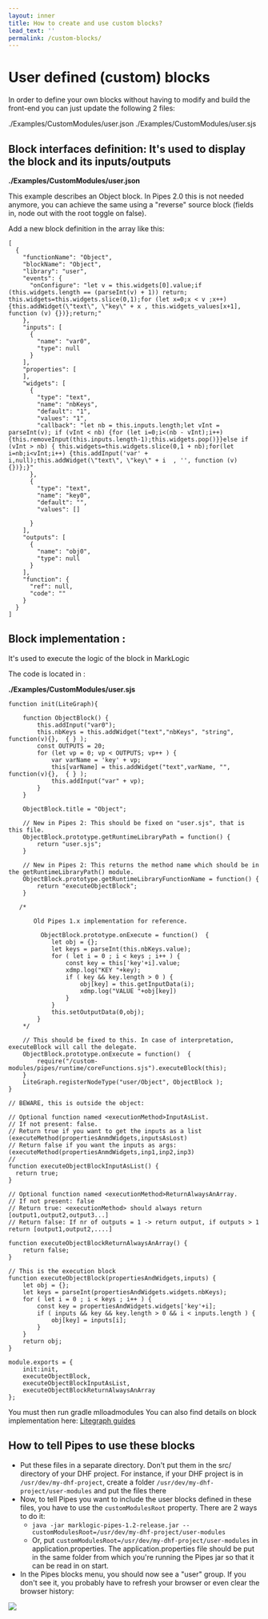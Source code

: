 ```yaml
---
layout: inner
title: How to create and use custom blocks?
lead_text: ''
permalink: /custom-blocks/
---
```


# User defined (custom) blocks

In order to define your own blocks without having to modify and build the front-end you can just update the following 2 files:

./Examples/CustomModules/user.json
./Examples/CustomModules/user.sjs

## Block interfaces definition: It's used to display the block and its inputs/outputs

**./Examples/CustomModules/user.json**

This example describes an Object block. In Pipes 2.0 this is not needed anymore, you can achieve the same using a "reverse" source block (fields in, node out with the root toggle on false).

Add a new block definition in the array like this:

```
[
  {
    "functionName": "Object",
    "blockName": "Object",
    "library": "user",
    "events": {
      "onConfigure": "let v = this.widgets[0].value;if (this.widgets.length == (parseInt(v) + 1)) return; this.widgets=this.widgets.slice(0,1);for (let x=0;x < v ;x++) {this.addWidget(\"text\", \"key\" + x , this.widgets_values[x+1], function (v) {})};return;"
    },
    "inputs": [
      {
        "name": "var0",
        "type": null
      }
    ],
    "properties": [
    ],
    "widgets": [
      {
        "type": "text",
        "name": "nbKeys",
        "default": "1",
        "values": "1",
        "callback": "let nb = this.inputs.length;let vInt = parseInt(v); if (vInt < nb) {for (let i=0;i<(nb - vInt);i++){this.removeInput(this.inputs.length-1);this.widgets.pop()}}else if (vInt > nb) { this.widgets=this.widgets.slice(0,1 + nb);for(let i=nb;i<vInt;i++) {this.addInput('var' + i,null);this.addWidget(\"text\", \"key\" + i  , '', function (v) {})};}"
      },
      {
        "type": "text",
        "name": "key0",
        "default": "",
        "values": []

      }
    ],
    "outputs": [
      {
        "name": "obj0",
        "type": null
      }
    ],
    "function": {
      "ref": null,
      "code": ""
    }
  }
]
```

## Block implementation : 
It's used to execute the logic of the block in MarkLogic

The code is located in :

**./Examples/CustomModules/user.sjs**

```
function init(LiteGraph){

    function ObjectBlock() {
        this.addInput("var0");
        this.nbKeys = this.addWidget("text","nbKeys", "string", function(v){},  { } );
        const OUTPUTS = 20;
        for (let vp = 0; vp < OUTPUTS; vp++ ) {
            var varName = 'key' + vp;
            this[varName] = this.addWidget("text",varName, "", function(v){},  { } );
            this.addInput("var" + vp);
        }
    }

    ObjectBlock.title = "Object";

    // New in Pipes 2: This should be fixed on "user.sjs", that is this file.
    ObjectBlock.prototype.getRuntimeLibraryPath = function() {
        return "user.sjs";
    }

    // New in Pipes 2: This returns the method name which should be in the getRuntimeLibraryPath() module. 
    ObjectBlock.prototype.getRuntimeLibraryFunctionName = function() {
        return "executeObjectBlock";
    }

   /*

       Old Pipes 1.x implementation for reference. 

         ObjectBlock.prototype.onExecute = function()  {
            let obj = {};
            let keys = parseInt(this.nbKeys.value); 
            for ( let i = 0 ; i < keys ; i++ ) {
                const key = this['key'+i].value;
                xdmp.log("KEY "+key);
                if ( key && key.length > 0 ) {
                    obj[key] = this.getInputData(i);
                    xdmp.log("VALUE "+obj[key])
                }
            } 
            this.setOutputData(0,obj);
        }
    */

    // This should be fixed to this. In case of interpretation, executeBlock will call the delegate. 
    ObjectBlock.prototype.onExecute = function()  {
        require("/custom-modules/pipes/runtime/coreFunctions.sjs").executeBlock(this);
    }
    LiteGraph.registerNodeType("user/Object", ObjectBlock );
}

// BEWARE, this is outside the object:

// Optional function named <executionMethod>InputAsList. 
// If not present: false.
// Return true if you want to get the inputs as a list (executeMethod(propertiesAnmdWidgets,inputsAsLost)
// Return false if you want the inputs as args: (executeMethod(propertiesAnmdWidgets,inp1,inp2,inp3)
//
function executeObjectBlockInputAsList() {
  return true;
}

// Optional function named <executionMethod>ReturnAlwaysAnArray.
// If not present: false
// Return true: <executionMethod> should always return [output1,output2,output3...]
// Return false: If nr of outputs = 1 -> return output, if outputs > 1 return [output1,output2,....]

function executeObjectBlockReturnAlwaysAnArray() { 
    return false;
}

// This is the execution block
function executeObjectBlock(propertiesAndWidgets,inputs) { 
    let obj = {};
    let keys = parseInt(propertiesAndWidgets.widgets.nbKeys);
    for ( let i = 0 ; i < keys ; i++ ) {
        const key = propertiesAndWidgets.widgets['key'+i];
        if ( inputs && key && key.length > 0 && i < inputs.length ) {
            obj[key] = inputs[i];
        }
    }
    return obj;
}

module.exports = {
    init:init,
    executeObjectBlock,
    executeObjectBlockInputAsList,
    executeObjectBlockReturnAlwaysAnArray
};

```

You must then run gradle mlloadmodules
You can also find details on block implementation here: [Litegraph guides](https://github.com/jagenjo/litegraph.js/tree/master/guides)


<a name="use-custom-blocks"></a>
## How to tell Pipes to use these blocks

- Put these files in a separate directory. Don't put them in the src/ directory of your DHF project. For instance, if your DHF project is in
```/usr/dev/my-dhf-project```, create a folder
```/usr/dev/my-dhf-project/user-modules``` and put the files there
- Now, to tell Pipes you want to include the user blocks defined in these files, you have to use the ```customModulesRoot``` property. There are 2 ways to do it:
  - ```java -jar marklogic-pipes-1.2-release.jar --customModulesRoot=/usr/dev/my-dhf-project/user-modules```
  - Or, put ```customModulesRoot=/usr/dev/my-dhf-project/user-modules``` in application.properties. The application.properties file should be put in the same folder from which you're running the Pipes jar so that it can be read in on start.
- In the Pipes blocks menu, you should now see a "user" group. If you don't see it, you probably have to refresh your browser or even clear the browser history:

![](../images/how-custom-blocks/user-menu.png)
